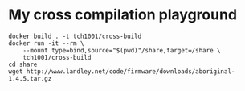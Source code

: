 # My cross compilation playground
```shell
docker build . -t tch1001/cross-build
docker run -it --rm \
	--mount type=bind,source="$(pwd)"/share,target=/share \
	tch1001/cross-build
cd share
wget http://www.landley.net/code/firmware/downloads/aboriginal-1.4.5.tar.gz
```
